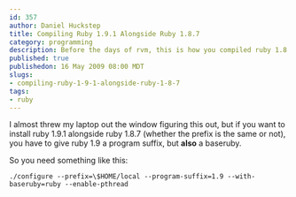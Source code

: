 ```yaml
--- 
id: 357
author: Daniel Huckstep
title: Compiling Ruby 1.9.1 Alongside Ruby 1.8.7
category: programming
description: Before the days of rvm, this is how you compiled ruby 1.8.7 alongside 1.9.1.
published: true
publishedon: 16 May 2009 08:00 MDT
slugs: 
- compiling-ruby-1-9-1-alongside-ruby-1-8-7
tags: 
- ruby
---
```

I almost threw my laptop out the window figuring this out, but if you
want to install ruby 1.9.1 alongside ruby 1.8.7 (whether the prefix is
the same or not), you have to give ruby 1.9 a program suffix, but
**also** a baseruby.

So you need something like this:

    ./configure --prefix=\$HOME/local --program-suffix=1.9 --with-baseruby=ruby --enable-pthread
